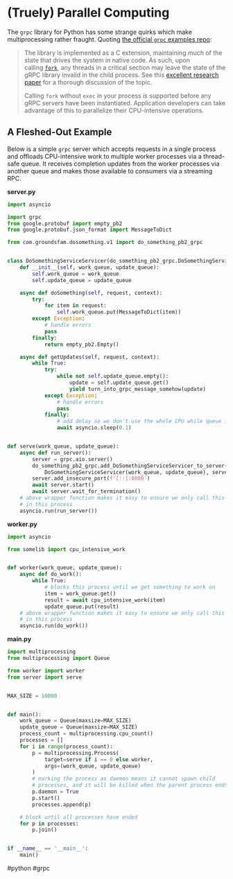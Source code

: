 # (Truely) Parallel Computing

The `grpc` library for Python has some strange quirks which make multiprocessing rather fraught. Quoting [the official `grpc` examples repo](https://github.com/grpc/grpc/tree/master/examples/python/multiprocessing):

>The library is implemented as a C extension, maintaining much of the state that drives the system in native code. As such, upon calling [`fork`](http://man7.org/linux/man-pages/man2/fork.2.html), any threads in a critical section may leave the state of the gRPC library invalid in the child process. See this [excellent research paper](https://www.microsoft.com/en-us/research/uploads/prod/2019/04/fork-hotos19.pdf) for a thorough discussion of the topic.
>
>Calling `fork` without `exec` in your process _is_ supported before any gRPC servers have been instantiated. Application developers can take advantage of this to parallelize their CPU-intensive operations.

## A Fleshed-Out Example

Below is a simple `grpc` server which accepts requests in a single process and offloads CPU-intensive work to multiple worker processes via a thread-safe queue. It receives completion updates from the worker processes via another queue and makes those available to consumers via a streaming RPC.

**server.py**
```python
import asyncio

import grpc
from google.protobuf import empty_pb2
from google.protobuf.json_format import MessageToDict

from com.groundsfam.dosomething.v1 import do_something_pb2_grpc


class DoSomethingServiceServicer(do_something_pb2_grpc.DoSomethingServiceServicer):
    def __init__(self, work_queue, update_queue):
        self.work_queue = work_queue
        self.update_queue = update_queue

    async def doSomething(self, request, context):
        try:
	        for item in request:
	            self.work_queue.put(MessageToDict(item))
        except Exception:
            # handle errors
            pass
        finally:
	        return empty_pb2.Empty()

    async def getUpdates(self, request, context):
        while True:
            try:
                while not self.update_queue.empty():
                    update = self.update_queue.get()
                    yield turn_into_grpc_message_somehow(update)
	        except Exception:
	            # handle errors
	            pass
            finally:
                # add delay so we don't use the whole CPU while queue is empty
                await asyncio.sleep(0.1)


def serve(work_queue, update_queue):
    async def run_server():
        server = grpc.aio.server()
        do_something_pb2_grpc.add_DoSomethingServiceServicer_to_server(
            DoSomethingServiceServicer(work_queue, update_queue), server)
        server.add_insecure_port(f'[::]:8080')
        await server.start()
        await server.wait_for_termination()
    # above wrapper function makes it easy to ensure we only call this once
    # in this process
	asyncio.run(run_server())
```

**worker.py**
```python
import asyncio

from somelib import cpu_intensive_work


def worker(work_queue, update_queue):
    async def do_work():
        while True:
            # blocks this process until we get something to work on
            item = work_queue.get()
            result = await cpu_intensive_work(item)
            update_queue.put(result)
    # above wrapper function makes it easy to ensure we only call this once
    # in this process
    asyncio.run(do_work())
```

**main.py**
```python
import multiprocessing
from multiprocessing import Queue

from worker import worker
from server import serve


MAX_SIZE = 10000


def main():
    work_queue = Queue(maxsize=MAX_SIZE)
    update_queue = Queue(maxsize=MAX_SIZE)
    process_count = multiprocessing.cpu_count()
    processes = []
    for i in range(process_count):
        p = multiprocessing.Process(
            target=serve if i == 0 else worker,
            args=(work_queue, update_queue)
        )
        # marking the process as daemon means it cannot spawn child
        # processes, and it will be killed when the parent process ends
        p.daemon = True
        p.start()
        processes.append(p)

    # block until all processes have ended
    for p in processes:
        p.join()


if __name__ == '__main__':
    main()
```

#python #grpc